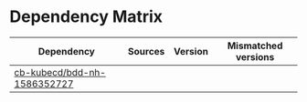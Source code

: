 # Dependency Matrix

Dependency | Sources | Version | Mismatched versions
---------- | ------- | ------- | -------------------
[cb-kubecd/bdd-nh-1586352727](https://github.com/cb-kubecd/bdd-nh-1586352727.git) |  | []() | 
